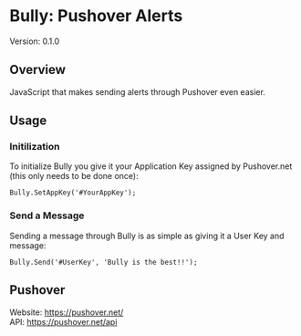 Bully: Pushover Alerts
==============
Version: 0.1.0

## Overview
JavaScript that makes sending alerts through Pushover even easier.

## Usage
	
### Initilization
To initialize Bully you give it your Application Key assigned by Pushover.net (this only needs to be done once):

	Bully.SetAppKey('#YourAppKey');

### Send a Message
Sending a message through Bully is as simple as giving it a User Key and message:

	Bully.Send('#UserKey', 'Bully is the best!!');

## Pushover
Website: <https://pushover.net/>  
API: <https://pushover.net/api>